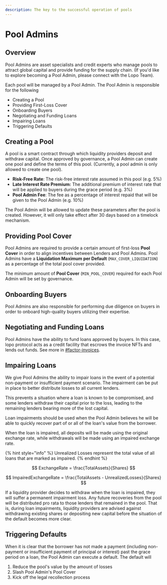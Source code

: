 ```yaml
---
description: The key to the successful operation of pools
---
```


# Pool Admins

## Overview

Pool Admins are asset specialists and credit experts who manage pools to attract global capital and provide funding for the supply chain. (If you'd like to explore becoming a Pool Admin, please connect with the Lopo Team).

Each pool will be managed by a Pool Admin. The Pool Admin is responsible for the following

* Creating a Pool
* Providing First-Loss Cover
* Onboarding Buyers
* Negotiating and Funding Loans
* Impairing Loans
* Triggering Defaults

## Creating a Pool

A pool is a smart contract through which liquidity providers deposit and withdraw capital. Once approved by governance, a Pool Admin can create one pool and define the terms of this pool. (Currently, a pool admin is only allowed to create one pool).

* **Risk-Free Rate**: The risk-free interest rate assumed in this pool (e.g. 5%)
* **Late Interest Rate Premium:** The additional premium of interest rate that will be applied to buyers during the grace period (e.g. 3%)
* **Pool Admin Fee**: The fee as a percentage of interest repaid that will be given to the Pool Admin (e.g. 10%)

The Pool Admin will be allowed to update these parameters after the pool is created. However, it will only take effect after 30 days based on a timelock mechanism.

## Providing Pool Cover

Pool Admins are required to provide a certain amount of first-loss **Pool Cover** in order to align incentives between Lenders and Pool Admins. Pool Admins have a **Liquidation Maximum per Default** (`MAX_COVER_LIQUIDATION`) as a percentage of the total pool cover provided.

The minimum amount of **Pool Cover** (`MIN_POOL_COVER`) required for each Pool Admin will be set by governance. &#x20;

## Onboarding Buyers

Pool Admins are also responsible for performing due diligence on buyers in order to onboard high-quality buyers utilizing their expertise.

## Negotiating and Funding Loans

Pool Admins have the ability to fund loans approved by buyers. In this case, lopo protocol acts as a credit facility that escrows the invoice NFTs and lends out funds. See more in [#factor-invoices](buyers.md#factor-invoices "mention").

## Impairing Loans

We give Pool Admins the ability to impair loans in the event of a potential non-payment or insufficient payment scenario. The impairment can be put in place to better distribute losses to all current lenders.

This prevents a situation where a loan is known to be compromised, and some lenders withdraw their capital prior to the loss, leading to the remaining lenders bearing more of the lost capital.

Loan impairments should be used when the Pool Admin believes he will be able to quickly recover part of or all of the loan's value from the borrower.

When the loan is impaired, all deposits will be made using the original exchange rate, while withdrawals will be made using an impaired exchange rate.

{% hint style="info" %}
Unrealized Losses represent the total value of all loans that are marked as impaired.
{% endhint %}

$$
ExchangeRate = \frac{TotalAssets}{Shares}
$$

$$
ImpairedExchangeRate = \frac{TotalAssets - UnrealizedLosses}{Shares}
$$

If a liquidity provider decides to withdraw when the loan is impaired, they will suffer a permanent impairment loss. Any future recoveries from the pool will be distributed pro rata to those lenders that remained in the pool. That is, during loan impairments, liquidity providers are advised against withdrawing existing shares or depositing new capital before the situation of the default becomes more clear.

## Triggering Defaults

When it is clear that the borrower has not made a payment (including non-payment or insufficient payment of principal or interest) past the grace period on a loan, the Pool Admin can execute a default. The default will

1. Reduce the pool's value by the amount of losses
2. Slash Pool Admin's Pool Cover
3. Kick off the legal recollection process
